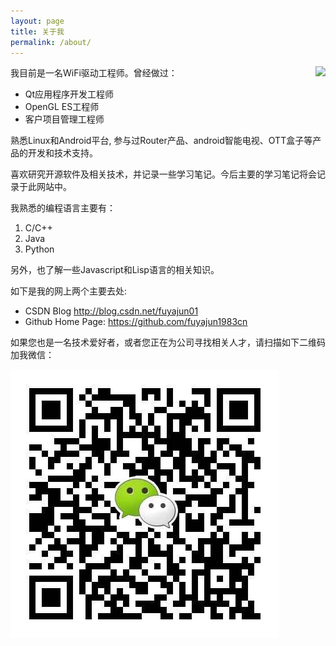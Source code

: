 ```yaml
---
layout: page
title: 关于我
permalink: /about/
---
```


<img src="{{site.url}}/images/me.png" style="float:right;" />我目前是一名WiFi驱动工程师。曾经做过：   
- Qt应用程序开发工程师   
- OpenGL ES工程师   
- 客户项目管理工程师   

熟悉Linux和Android平台, 参与过Router产品、android智能电视、OTT盒子等产品的开发和技术支持。

喜欢研究开源软件及相关技术，并记录一些学习笔记。今后主要的学习笔记将会记录于此网站中。

我熟悉的编程语言主要有：   
1. C/C++     
2. Java   
3. Python    

另外，也了解一些Javascript和Lisp语言的相关知识。


如下是我的网上两个主要去处:        
- CSDN Blog  <http://blog.csdn.net/fuyajun01>    
- Github Home Page: <https://github.com/fuyajun1983cn>

如果您也是一名技术爱好者，或者您正在为公司寻找相关人才，请扫描如下二维码加我微信：

![wemedia](/images/wemedia.jpg)